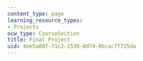 ```yaml
---
content_type: page
learning_resource_types:
- Projects
ocw_type: CourseSection
title: Final Project
uid: 4ee5a88f-71c2-1530-8d74-0bcac7f725da
---
```

